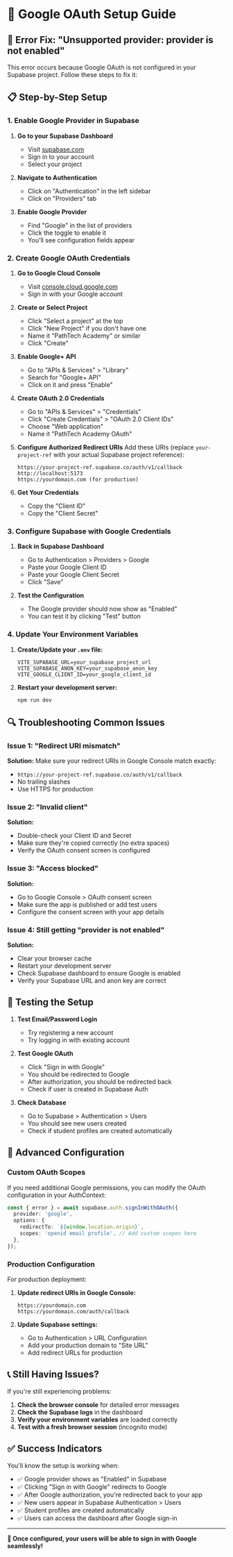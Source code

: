 # 🔧 Google OAuth Setup Guide

## 🚨 **Error Fix: "Unsupported provider: provider is not enabled"**

This error occurs because Google OAuth is not configured in your Supabase project. Follow these steps to fix it:

## 📋 **Step-by-Step Setup**

### **1. Enable Google Provider in Supabase**

1. **Go to your Supabase Dashboard**
   - Visit [supabase.com](https://supabase.com)
   - Sign in to your account
   - Select your project

2. **Navigate to Authentication**
   - Click on "Authentication" in the left sidebar
   - Click on "Providers" tab

3. **Enable Google Provider**
   - Find "Google" in the list of providers
   - Click the toggle to enable it
   - You'll see configuration fields appear

### **2. Create Google OAuth Credentials**

1. **Go to Google Cloud Console**
   - Visit [console.cloud.google.com](https://console.cloud.google.com)
   - Sign in with your Google account

2. **Create or Select Project**
   - Click "Select a project" at the top
   - Click "New Project" if you don't have one
   - Name it "PathTech Academy" or similar
   - Click "Create"

3. **Enable Google+ API**
   - Go to "APIs & Services" > "Library"
   - Search for "Google+ API"
   - Click on it and press "Enable"

4. **Create OAuth 2.0 Credentials**
   - Go to "APIs & Services" > "Credentials"
   - Click "Create Credentials" > "OAuth 2.0 Client IDs"
   - Choose "Web application"
   - Name it "PathTech Academy OAuth"

5. **Configure Authorized Redirect URIs**
   Add these URIs (replace `your-project-ref` with your actual Supabase project reference):
   ```
   https://your-project-ref.supabase.co/auth/v1/callback
   http://localhost:5173
   https://yourdomain.com (for production)
   ```

6. **Get Your Credentials**
   - Copy the "Client ID"
   - Copy the "Client Secret"

### **3. Configure Supabase with Google Credentials**

1. **Back in Supabase Dashboard**
   - Go to Authentication > Providers > Google
   - Paste your Google Client ID
   - Paste your Google Client Secret
   - Click "Save"

2. **Test the Configuration**
   - The Google provider should now show as "Enabled"
   - You can test it by clicking "Test" button

### **4. Update Your Environment Variables**

1. **Create/Update your `.env` file:**
   ```env
   VITE_SUPABASE_URL=your_supabase_project_url
   VITE_SUPABASE_ANON_KEY=your_supabase_anon_key
   VITE_GOOGLE_CLIENT_ID=your_google_client_id
   ```

2. **Restart your development server:**
   ```bash
   npm run dev
   ```

## 🔍 **Troubleshooting Common Issues**

### **Issue 1: "Redirect URI mismatch"**
**Solution:** Make sure your redirect URIs in Google Console match exactly:
- `https://your-project-ref.supabase.co/auth/v1/callback`
- No trailing slashes
- Use HTTPS for production

### **Issue 2: "Invalid client"**
**Solution:** 
- Double-check your Client ID and Secret
- Make sure they're copied correctly (no extra spaces)
- Verify the OAuth consent screen is configured

### **Issue 3: "Access blocked"**
**Solution:**
- Go to Google Console > OAuth consent screen
- Make sure the app is published or add test users
- Configure the consent screen with your app details

### **Issue 4: Still getting "provider is not enabled"**
**Solution:**
- Clear your browser cache
- Restart your development server
- Check Supabase dashboard to ensure Google is enabled
- Verify your Supabase URL and anon key are correct

## 🧪 **Testing the Setup**

1. **Test Email/Password Login**
   - Try registering a new account
   - Try logging in with existing account

2. **Test Google OAuth**
   - Click "Sign in with Google"
   - You should be redirected to Google
   - After authorization, you should be redirected back
   - Check if user is created in Supabase Auth

3. **Check Database**
   - Go to Supabase > Authentication > Users
   - You should see new users created
   - Check if student profiles are created automatically

## 🔧 **Advanced Configuration**

### **Custom OAuth Scopes**
If you need additional Google permissions, you can modify the OAuth configuration in your AuthContext:

```typescript
const { error } = await supabase.auth.signInWithOAuth({
  provider: 'google',
  options: {
    redirectTo: `${window.location.origin}`,
    scopes: 'openid email profile', // Add custom scopes here
  },
});
```

### **Production Configuration**
For production deployment:

1. **Update redirect URIs in Google Console:**
   ```
   https://yourdomain.com
   https://yourdomain.com/auth/callback
   ```

2. **Update Supabase settings:**
   - Go to Authentication > URL Configuration
   - Add your production domain to "Site URL"
   - Add redirect URLs for production

## 📞 **Still Having Issues?**

If you're still experiencing problems:

1. **Check the browser console** for detailed error messages
2. **Check the Supabase logs** in the dashboard
3. **Verify your environment variables** are loaded correctly
4. **Test with a fresh browser session** (incognito mode)

## ✅ **Success Indicators**

You'll know the setup is working when:
- ✅ Google provider shows as "Enabled" in Supabase
- ✅ Clicking "Sign in with Google" redirects to Google
- ✅ After Google authorization, you're redirected back to your app
- ✅ New users appear in Supabase Authentication > Users
- ✅ Student profiles are created automatically
- ✅ Users can access the dashboard after Google sign-in

---

**🎉 Once configured, your users will be able to sign in with Google seamlessly!**

